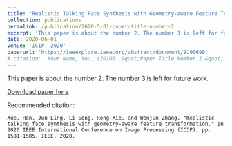 ```yaml
---
title: "Realistic Talking Face Synthesis with Geometry-aware Feature Transformation"
collection: publications
permalink: /publication/2020-5-01-paper-title-number-2
excerpt: 'This paper is about the number 2. The number 3 is left for future work.'
date: 2020-06-01
venue: 'ICIP, 2020'
paperurl: 'https://ieeexplore.ieee.org/abstract/document/9190699'
# citation: 'Your Name, You. (2010). &quot;Paper Title Number 2.&quot; <i>Journal 1</i>. 1(2).'
---
```

This paper is about the number 2. The number 3 is left for future work.

[Download paper here](http://academicpages.github.io/files/paper2.pdf)

Recommended citation: 
```shell
Xue, Han, Jun Ling, Li Song, Rong Xie, and Wenjun Zhang. "Realistic talking face synthesis with geometry-aware feature transformation." In 2020 IEEE International Conference on Image Processing (ICIP), pp. 1581-1585. IEEE, 2020.
```
